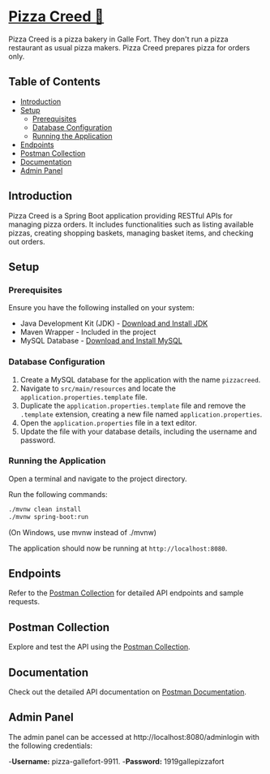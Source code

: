 # [Pizza Creed 🍕](https://github.com/kavishkadinajara/pizzacreed)

Pizza Creed is a pizza bakery in Galle Fort. They don't run a pizza restaurant as usual pizza makers. Pizza Creed prepares pizza for orders only.

## Table of Contents
- [Introduction](#introduction)
- [Setup](#setup)
  - [Prerequisites](#prerequisites)
  - [Database Configuration](#database-configuration)
  - [Running the Application](#running-the-application)
- [Endpoints](#endpoints)
- [Postman Collection](#postman-collection)
- [Documentation](#documentation)
- [Admin Panel](##admin-panel)

## Introduction
Pizza Creed is a Spring Boot application providing RESTful APIs for managing pizza orders. It includes functionalities such as listing available pizzas, creating shopping baskets, managing basket items, and checking out orders.

## Setup

### Prerequisites
Ensure you have the following installed on your system:
- Java Development Kit (JDK) - [Download and Install JDK](https://www.oracle.com/java/technologies/javase-downloads.html)
- Maven Wrapper - Included in the project
- MySQL Database - [Download and Install MySQL](https://www.mysql.com/downloads/)

### Database Configuration
1. Create a MySQL database for the application with the name `pizzacreed`.
2. Navigate to `src/main/resources` and locate the `application.properties.template` file.
3. Duplicate the `application.properties.template` file and remove the `.template` extension, creating a new file named `application.properties`.
4. Open the `application.properties` file in a text editor.
5. Update the file with your database details, including the username and password.

### Running the Application
Open a terminal and navigate to the project directory.

Run the following commands:

```sh
./mvnw clean install
./mvnw spring-boot:run
```
(On Windows, use mvnw instead of ./mvnw)

The application should now be running at `http://localhost:8080`.

## Endpoints
Refer to the [Postman Collection](https://web.postman.co/workspace/NIBM-EAD2-CW4~71e7e8af-b50f-4f42-b90f-4d38fdb2ca96/collection/31839025-a8c89b85-4f81-4879-a140-39ad230de367) for detailed API endpoints and sample requests.

## Postman Collection
Explore and test the API using the [Postman Collection](https://web.postman.co/workspace/NIBM-EAD2-CW4~71e7e8af-b50f-4f42-b90f-4d38fdb2ca96/collection/31839025-a8c89b85-4f81-4879-a140-39ad230de367).

## Documentation
Check out the detailed API documentation on [Postman Documentation](https://web.postman.co/workspace/NIBM-EAD2-CW4~71e7e8af-b50f-4f42-b90f-4d38fdb2ca96/documentation/31839025-a8c89b85-4f81-4879-a140-39ad230de367).

## Admin Panel
The admin panel can be accessed at http://localhost:8080/adminlogin with the following credentials:

 -**Username:** pizza-gallefort-9911.
 -**Password:** 1919gallepizzafort